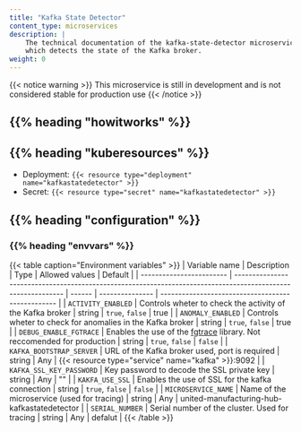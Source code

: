 ```yaml
---
title: "Kafka State Detector"
content_type: microservices
description: |
    The technical documentation of the kafka-state-detector microservice,
    which detects the state of the Kafka broker.
weight: 0
---
```


<!-- overview -->

{{< notice warning >}}
This microservice is still in development and is not considered stable for production use
{{< /notice >}}

## {{% heading "howitworks" %}}

<!-- body -->

## {{% heading "kuberesources" %}}

- Deployment: `{{< resource type="deployment" name="kafkastatedetector" >}}`
- Secret: `{{< resource type="secret" name="kafkastatedetector" >}}`

## {{% heading "configuration" %}}

### {{% heading "envvars" %}}

{{< table caption="Environment variables" >}}
| Variable name            | Description                                                                                                  | Type   | Allowed values  | Default                                           |
| ------------------------ | ------------------------------------------------------------------------------------------------------------ | ------ | --------------- | ------------------------------------------------- |
| `ACTIVITY_ENABLED`       | Controls wheter to check the activity of the Kafka broker                                                    | string | `true`, `false` | true                                              |
| `ANOMALY_ENABLED`        | Controls wheter to check for anomalies in the Kafka broker                                                   | string | `true`, `false` | true                                              |
| `DEBUG_ENABLE_FGTRACE`   | Enables the use of the [fgtrace](https://github.com/felixge/fgtrace) library. Not reccomended for production | string | `true`, `false` | `false`                                           |
| `KAFKA_BOOTSTRAP_SERVER` | URL of the Kafka broker used, port is required                                                               | string | Any             | {{< resource type="service" name="kafka" >}}:9092 |
| `KAFKA_SSL_KEY_PASSWORD` | Key password to decode the SSL private key                                                                   | string | Any             | ""                                                |
| `KAKFA_USE_SSL`          | Enables the use of SSL for the kafka connection                                                              | string | `true`, `false` | `false`                                           |
| `MICROSERVICE_NAME`      | Name of the microservice (used for tracing)                                                                  | string | Any             | united-manufacturing-hub-kafkastatedetector       |
| `SERIAL_NUMBER`          | Serial number of the cluster. Used for tracing                                                               | string | Any             | defalut                                           |
{{< /table >}}

